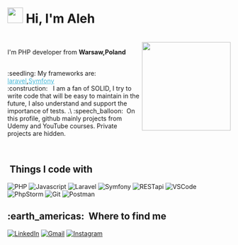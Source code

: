 # <img src="https://cdn.jsdelivr.net/gh/Th3Wall/assets-cdn/PersonalGithubReadme/HandGreet.gif" width="35px" />&nbsp;<b>Hi, I'm Aleh</b>
<br>
<img align="right" src="https://alehzahorski.github.io/img/developer.png" width="200"/>
<p aligh="left">
  <p>I'm PHP developer from <b>Warsaw,Poland</b></p>
  <br>
  :seedling:&nbsp;My frameworks are: <a style="color:#45b8d8" href="https://laravel.com/docs/8.x" target="_blank"><u>laravel</u></a>,<a style="color:#45b8d8" href="https://symfony.com/" target="_blank"><u>Symfony</u></a>
  <br>:construction: &nbsp; I am a fan of SOLID, I try to write code that will be easy to maintain in the future, I also understand and support the importance of tests. </a>.\
  :speech_balloon: &nbsp;On this profile, github mainly projects from Udemy and YouTube courses. Private projects are hidden.
</p>
<br>
<h2>&nbsp;Things I code with</h2>
<p>
  <img alt="PHP" src="https://img.shields.io/badge/-PHP-blue?style=flat-square&logo=PHP&logoColor=white" />
  <img alt="Javascript" src="https://img.shields.io/badge/-JavaScript-F7DF1E?style=flat-square&logo=javascript&logoColor=black" />
  <img alt="Laravel" src="https://img.shields.io/badge/-Laravel-orange?style=flat-square&logo=laravel&logoColor=black" />
  <img alt="Symfony" src="https://img.shields.io/badge/-Symfony-F7DF1E?style=flat-square&logo=symfony&logoColor=black" />
  <img alt="RESTapi" src="https://img.shields.io/badge/-RestAPI-F7DF1E?style=flat-square&logo=restAPI&logoColor=black" />
  <img alt="VSCode" src="https://img.shields.io/badge/-vscode-blue?style=flat-square&logo=visual-studio-code&logoColor=white" />
  <img alt="PhpStorm" src="https://img.shields.io/badge/-PhpStorm-000000?style=flat-square&logo=phpstorm&logoColor=white" />
  <img alt="Git" src="https://img.shields.io/badge/-Git-F05032?style=flat-square&logo=git&logoColor=white" />
  <img alt="Postman" src="https://img.shields.io/badge/-Postman-FF6C37?style=flat-square&logo=postman&logoColor=white" />
</p>
<h2>:earth_americas: &nbsp;Where to find me</h2>
<p>
  <a href="https://www.linkedin.com/in/aleh-zahorski/" target="_blank"><img alt="LinkedIn" src="https://img.shields.io/badge/-Linkedin-%230077B5.svg?&style=for-the-badge&logo=linkedin&logoColor=white" /></a>
  <a href="zahorski.001@gmail.com" target="_blank"><img alt="Gmail" src="https://img.shields.io/badge/-Gmail-EA4335?style=for-the-badge&logo=gmail&logoColor=white" /></a>
  <a href="https://www.instagram.com/aleh_zahorski/" target="_blank"><img alt="Instagram" src="https://img.shields.io/badge/-Instagram-E4405F?style=for-the-badge&logo=instagram&logoColor=white" /></a>
</p>
